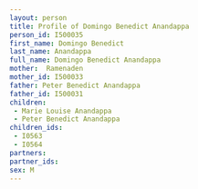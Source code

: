 ```yaml
---
layout: person
title: Profile of Domingo Benedict Anandappa
person_id: I500035
first_name: Domingo Benedict
last_name: Anandappa
full_name: Domingo Benedict Anandappa
mother:  Ramenaden
mother_id: I500033
father: Peter Benedict Anandappa
father_id: I500031
children:
 - Marie Louise Anandappa
 - Peter Benedict Anandappa
children_ids:
 - I0563
 - I0564
partners:
partner_ids:
sex: M
---
```


